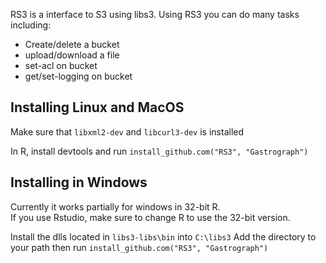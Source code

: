RS3 is a interface to S3 using libs3.  Using RS3 you can do many tasks including:

* Create/delete a bucket
* upload/download a file
* set-acl on bucket
* get/set-logging on bucket

## Installing Linux and MacOS ##
Make sure that `libxml2-dev` and `libcurl3-dev` is installed

In R, install devtools and run `install_github.com("RS3", "Gastrograph")`


## Installing in Windows ##
Currently it works partially for windows in 32-bit R.  
If you use Rstudio, make sure to change R to use the 32-bit version.

Install the dlls located in `libs3-libs\bin` into `C:\libs3` 
Add the directory to your path then run `install_github.com("RS3", "Gastrograph")`

